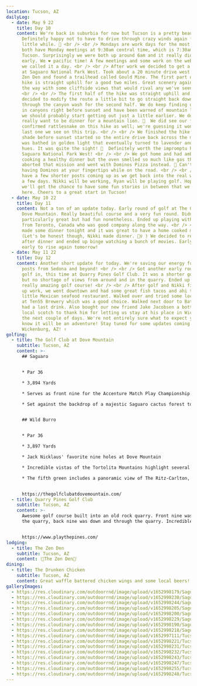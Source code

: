 ```yaml
---
location: Tucson, AZ
dailyLog:
  - date: May 9 22
    title: Day 10
    content: We're back in suburbia for now but Tucson is a pretty beautiful place!
      Definitely happy not to have to drive through crazy winds again for a
      little while. 🙌 <br /> <br /> Mondays are work days for the most part. We
      both have Monday meetings at 9:30am central time, which is 7:30am here in
      Tucson. Surprisingly we were both up around 6am and it really didn't feel
      early. We ❤️ pacific time! A few meetings and some work on the website and
      we called it a day. <br /> <br /> After work we decided to get a hike in
      at Saguaro National Park West. Took about a 20 minute drive west from The
      Zen Den and found a trailhead called Gould Mine. The first part of the
      hike is straight uphill for a good two miles. Great scenery again along
      the way with some cliffside views that would rival any we've seen so far.
      <br /> <br /> The first half of the hike was straight uphill and we
      decided to modify the route a little bit to go straight back downhill
      through the canyon wash for the second half. We do keep finding ourselves
      in canyons right before sunset and have been warned of mountain lions so
      we should probably start getting out just a little earlier. We don't
      really want to be dinner for a mountain lion. 😬  We did see our first
      confirmed rattlesnake on this hike as well; we're guessing it won't be the
      last one we see on this trip. <br /> <br /> We finished the hike just a
      shade before sunset started so the entire drive back across the mountain
      was bathed in golden light that eventually turned to lavender and violet
      hues. It was quite the sight! 🌇  Definitely worth the impromptu hike in
      Saguaro National Park West! <br /> <br /> We got home and had ambitions of
      cooking a healthy dinner but the oven smelled so much like gas that we
      aborted that mission and went with Dominos Pizza instead. 🍕 Can't beat
      having Dominos at your fingertips while on the road. <br /> <br /> We may
      have a few shorter posts coming up as we get back into the real world for
      a few days. Nikki will be working, Ryan will be playing golf. Hopefully
      we'll get the chance to have some fun stories in between that we can share
      here. Cheers to a great start in Tucson!
  - date: May 10 22
    title: Day 11
    content: Not a ton of an update today. Early round of golf at The Golf Club at
      Dove Mountain. Really beautiful course and a very fun round. Didn't play
      particularly great but had fun nonetheless. Ended up playing with a lady
      from Toronto, Canada who was good company along the way. <br /> <br /> We
      made some dinner tonight and it was great to have a home cooked meal.
      (Let's be honest though, Nikki made dinner. 💁‍♀️ ) We decided to rest
      after dinner and ended up binge watching a bunch of movies. Early to bed,
      early to rise again tomorrow!
  - date: May 11 22
    title: Day 12
    content: Another short update for today. We're saving our energy for longer
      posts from Sedona and beyond! <br /> <br /> Got another early round of
      golf in, this time at Quarry Pines Golf Club. It was a shorter golf course
      but no shortage of views from around and in the quarry. Ended up being a
      really amazing golf course! <br /> <br /> After golf and Nikki finishing
      up work, we went downtown and had some great fish tacos and ahi tuna at a
      little Mexican seafood restaurant. Walked over and tried some local beers
      at Ten55 Brewery which was a good choice. Walked next door to Batch and
      had a last drink. Also bought our new friend Jake Jacobsen a bottle of
      local scotch to thank him for letting us stay at his place in Wickenburg
      the next couple of days. We're not entirely sure what to expect yet but we
      know it will be an adventure! Stay tuned for some updates coming from
      Wickenburg, AZ! ✌️
golfing:
  - title: The Golf Club at Dove Mountain
    subtitle: Tucson, AZ
    content: >-
      ## Saguaro


      * Par 36

      * 3,894 Yards

      * Serves as front nine for the Accenture Match Play Championship

      * Set against the backdrop of a majestic Saguaro cactus forest to the West


      ## Wild Burro


      * Par 36

      * 3,897 Yards

      * Jack Nicklaus' favorite nine holes at Dove Mountain

      * Incredible vistas of the Tortolita Mountains highlight several points on the course

      * The fifth green includes a panoramic view of The Ritz-Carlton, Dove Mountain Resort


      https://thegolfclubatdovemountain.com/
  - title: Quarry Pines Golf Club
    subtitle: Tucson, AZ
    content: >-
      Awesome golf course built into an old rock quarry. Front nine was around
      the quarry, back nine was down and through the quarry. Incredible views!


      https://www.playthepines.com/
lodging:
  - title: The Zen Den
    subtitle: Tucson, AZ
    content: 🕯🏯The Zen Den🏯🕯
dining:
  - title: The Drunken Chicken
    subtitle: Tucson, AZ
    content: Great waffle battered chicken wings and some local beers!
galleryImages:
  - https://res.cloudinary.com/outdoorrnd/image/upload/v1652998179/SaguaroNPW.1_mvpe5g.jpg
  - https://res.cloudinary.com/outdoorrnd/image/upload/v1652998230/SaguaroNPW.2_lb0ogh.jpg
  - https://res.cloudinary.com/outdoorrnd/image/upload/v1652998244/SaguaroNPW.3_smuxtv.jpg
  - https://res.cloudinary.com/outdoorrnd/image/upload/v1652998205/SaguaroNPW.4_uthywu.jpg
  - https://res.cloudinary.com/outdoorrnd/image/upload/v1652998200/SaguaroNPW.5_kj1lze.jpg
  - https://res.cloudinary.com/outdoorrnd/image/upload/v1652998229/SaguaroNPW.6_j0zhnt.jpg
  - https://res.cloudinary.com/outdoorrnd/image/upload/v1652998190/SaguaroNPW.7_ypflb9.jpg
  - https://res.cloudinary.com/outdoorrnd/image/upload/v1652998218/SaguaroNPW.8_tesl6y.jpg
  - https://res.cloudinary.com/outdoorrnd/image/upload/v1652997111/Tucson.1_scrkde.jpg
  - https://res.cloudinary.com/outdoorrnd/image/upload/v1652998221/Tucson.2_lpcwoz.jpg
  - https://res.cloudinary.com/outdoorrnd/image/upload/v1652998231/Tucson.3_df15tj.jpg
  - https://res.cloudinary.com/outdoorrnd/image/upload/v1652998232/Tucson.4_qey90z.jpg
  - https://res.cloudinary.com/outdoorrnd/image/upload/v1652998243/Tucson.5_urf8ca.jpg
  - https://res.cloudinary.com/outdoorrnd/image/upload/v1652998247/Tucson.6_dqbbqp.jpg
  - https://res.cloudinary.com/outdoorrnd/image/upload/v1652998255/Tucson.7_f3xu4a.jpg
  - https://res.cloudinary.com/outdoorrnd/image/upload/v1652998248/Tucson.8_kgksft.jpg
---
```

